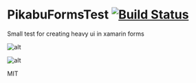 # PikabuFormsTest [![Build Status](https://www.bitrise.io/app/2f380bad31c72424.svg?token=8IQvzHCjgaFfzbdiwK5ehQ&branch=master)](https://www.bitrise.io/app/2f380bad31c72424)
Small test for creating heavy ui in xamarin forms

![alt](http://i.imgur.com/5MFRXVE.png)

![alt](http://i.imgur.com/RLycM30.png)

MIT
